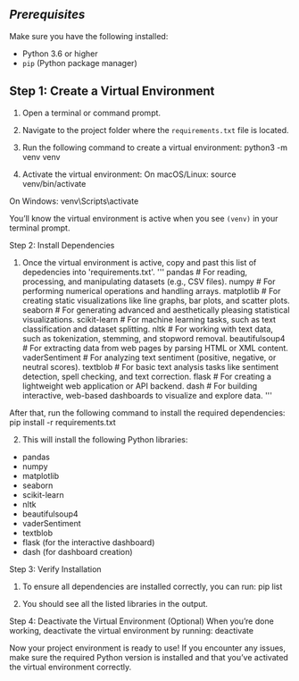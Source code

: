 ## *****Prerequisites*****

Make sure you have the following installed:
- Python 3.6 or higher
- `pip` (Python package manager)

## Step 1: Create a Virtual Environment

1. Open a terminal or command prompt.
2. Navigate to the project folder where the `requirements.txt` file is located.
3. Run the following command to create a virtual environment:
python3 -m venv venv

4. Activate the virtual environment:
On macOS/Linux:
source venv/bin/activate

On Windows:
venv\Scripts\activate

You’ll know the virtual environment is active when you see `(venv)` in your terminal prompt.

Step 2: Install Dependencies
1. Once the virtual environment is active, copy and past this list of depedencies into 'requirements.txt'.
'''
pandas               # For reading, processing, and manipulating datasets (e.g., CSV files).
numpy                # For performing numerical operations and handling arrays.
matplotlib           # For creating static visualizations like line graphs, bar plots, and scatter plots.
seaborn              # For generating advanced and aesthetically pleasing statistical visualizations.
scikit-learn         # For machine learning tasks, such as text classification and dataset splitting.
nltk                 # For working with text data, such as tokenization, stemming, and stopword removal.
beautifulsoup4       # For extracting data from web pages by parsing HTML or XML content.
vaderSentiment       # For analyzing text sentiment (positive, negative, or neutral scores).
textblob             # For basic text analysis tasks like sentiment detection, spell checking, and text correction.
flask                # For creating a lightweight web application or API backend.
dash                 # For building interactive, web-based dashboards to visualize and explore data.
'''

After that, run the following command to install the required dependencies:
pip install -r requirements.txt

2. This will install the following Python libraries:
- pandas
- numpy
- matplotlib
- seaborn
- scikit-learn
- nltk
- beautifulsoup4
- vaderSentiment
- textblob
- flask (for the interactive dashboard)
- dash (for dashboard creation)

Step 3: Verify Installation
1. To ensure all dependencies are installed correctly, you can run:
pip list

2. You should see all the listed libraries in the output.

Step 4: Deactivate the Virtual Environment (Optional)
When you’re done working, deactivate the virtual environment by running:
deactivate

Now your project environment is ready to use! If you encounter any issues, make sure the required Python version is installed and that you’ve activated the virtual environment correctly.
